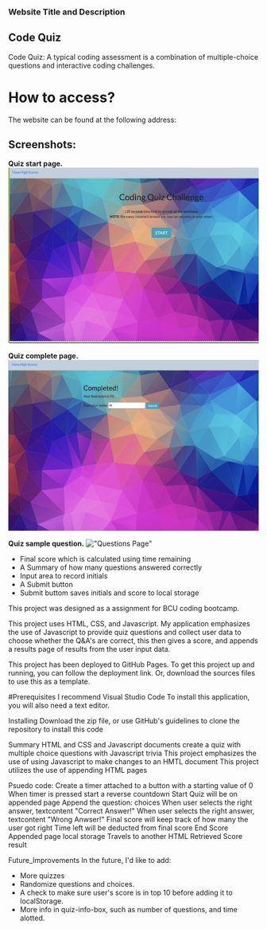 ### Website Title and Description

## Code Quiz

Code Quiz: A typical coding assessment is a combination of multiple-choice questions and interactive coding challenges.

# How to access?
The website can be found at the following address: 

 
 ## Screenshots:

**Quiz start page.**
!["Start Page"](/assets/startPage.jpg?raw=true "Start page.")

**Quiz complete page.**
!["Completed Page"](/assets/completedPage.jpg?raw=true "Quiz completed page.")

**Quiz sample question.**
!["Questions Page"](/assets/questionPage.jpg?raw=true "Quiz completed page.")


- Final score which is calculated using time remaining
- A Summary of how many questions answered correctly
- Input area to record initials
- A Submit button
- Submit buttom saves initials and score to local storage


This project was designed as a assignment for BCU coding bootcamp.

This project uses HTML, CSS, and Javascript. My application emphasizes the use of Javascript to provide quiz questions and collect user data to choose whether the Q&A's are correct, this then gives a score, and appends a results page of results from the user input data.

This project has been deployed to GitHub Pages. To get this project up and running, you can follow the deployment link. Or, download the sources files to use this as a template.

#Prerequisites
I recommend Visual Studio Code To install this application, you will also need a text editor. 

Installing
Download the zip file, or use GitHub's guidelines to clone the repository to install this code

Summary
HTML and CSS and Javascript documents create a quiz with multiple choice questions with Javascript trivia
This project emphasizes the use of using Javascript to make changes to an HMTL document
This project utilizes the use of appending HTML pages


Psuedo code:
Create a timer attached to a button with a starting value of 0
When timer is pressed start a reverse countdown
Start Quiz will be on appended page
Append the question: choices
When user selects the right answer, textcontent "Correct Answer!"
When user selects the right answer, textcontent "Wrong Anwser!"
Final score will keep track of how many the user got right
Time left will be deducted from final score
End Score Appended page
local storage
Travels to another HTML
Retrieved Score result

Future_Improvements
In the future, I'd like to add:

- More quizzes
- Randomize questions and choices.
- A check to make sure user's score is in top 10 before adding it to localStorage.
- More info in quiz-info-box, such as number of questions, and time alotted.




